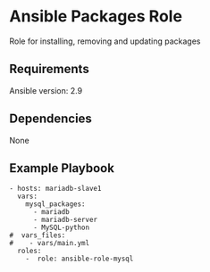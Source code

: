 # Ansible Packages Role
Role for installing, removing and updating packages
## Requirements
Ansible version: 2.9
## Dependencies
None
## Example Playbook
```
- hosts: mariadb-slave1
  vars:
    mysql_packages:
      - mariadb
      - mariadb-server
      - MySQL-python
#  vars_files:
#    - vars/main.yml
  roles:
    -  role: ansible-role-mysql
